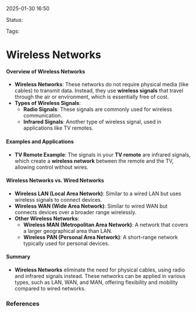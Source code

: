 2025-01-30 16:50

Status:

Tags:

# Wireless Networks


#### **Overview of Wireless Networks**

- **Wireless Networks**: These networks do not require physical media (like cables) to transmit data. Instead, they use **wireless signals** that travel through the air or environment, which is essentially free of cost.
- **Types of Wireless Signals**:
    - **Radio Signals**: These signals are commonly used for wireless communication.
    - **Infrared Signals**: Another type of wireless signal, used in applications like TV remotes.

#### **Examples and Applications**

- **TV Remote Example**: The signals in your **TV remote** are infrared signals, which create a **wireless network** between the remote and the TV, allowing control without wires.

#### **Wireless Networks vs. Wired Networks**

- **Wireless LAN (Local Area Network)**: Similar to a wired LAN but uses wireless signals to connect devices.
- **Wireless WAN (Wide Area Network)**: Similar to wired WAN but connects devices over a broader range wirelessly.
- **Other Wireless Networks**:
    - **Wireless MAN (Metropolitan Area Network)**: A network that covers a larger geographical area than LAN.
    - **Wireless PAN (Personal Area Network)**: A short-range network typically used for personal devices.

#### **Summary**

- **Wireless Networks** eliminate the need for physical cables, using radio and infrared signals instead. These networks can be applied in various types, such as LAN, WAN, and MAN, offering flexibility and mobility compared to wired networks.



### References
